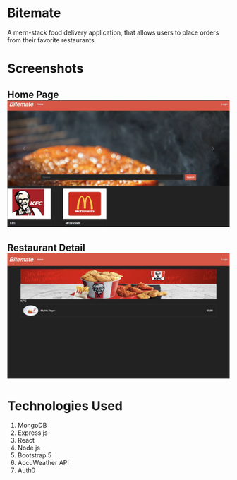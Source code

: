 # Bitemate
A mern-stack food delivery application, that allows users to place orders from their favorite restaurants. 

# Screenshots
## Home Page![Alt text](<Screen Shot 2023-10-02 at 4.19.03 AM.png>)

## Restaurant Detail ![Alt text](<Screen Shot 2023-10-02 at 4.19.46 AM.png>)


# Technologies Used
1. MongoDB
2. Express js
3. React
4. Node js
5. Bootstrap 5
6. AccuWeather API
7. Auth0
